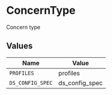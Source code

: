 # ConcernType

Concern type


## Values

| Name             | Value            |
| ---------------- | ---------------- |
| `PROFILES`       | profiles         |
| `DS_CONFIG_SPEC` | ds_config_spec   |